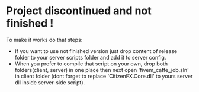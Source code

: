 # Project discontinued and not finished !

To make it works do that steps:
- If you want to use not finished version just drop content of release folder to your server scripts folder and add it to server config.
- When you prefer to compile that script on your own, drop both folders(client, server) in one place then next open 'fivem_caffe_job.sln' in client folder (dont forget to replace 'CitizenFX.Core.dll' to yours server dll inside server-side script).
